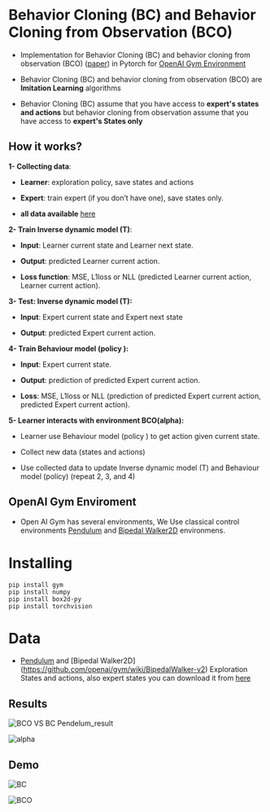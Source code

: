 # Behavior Cloning (BC) and Behavior Cloning from Observation (BCO)

- Implementation for Behavior Cloning (BC) and behavior cloning from observation (BCO) ([paper](https://arxiv.org/abs/1805.01954v2)) in Pytorch for [OpenAI Gym Environment](https://gym.openai.com/)

- Behavior Cloning (BC) and behavior cloning from observation (BCO) are **Imitation Learning** algorithms 

- Behavior Cloning (BC) assume that you have access to **expert's states and actions** but behavior cloning  from observation assume that you have access to **expert's States only**

## How it works?

**1- Collecting data**:

- **Learner**: exploration policy, save states and actions

- **Expert**: train expert (if you don’t have one), save states only.

- **all data available** [here](https://bit.ly/37AoBlR)

**2- Train Inverse dynamic model (T)**:

- **Input**: Learner current state and Learner next state.

- **Output**: predicted Learner current action.

- **Loss function**: MSE, L1loss or NLL (predicted Learner current action, Learner current action).

**3- Test: Inverse dynamic model (T):**

- **Input**: Expert current state and Expert next state

- **Output**: predicted Expert current action.

**4- Train Behaviour model (policy ):**

- **Input**: Expert current state.

- **Output**: prediction of predicted Expert current action.

- **Loss**: MSE, L1loss or NLL (prediction of predicted Expert current action, predicted Expert current action).

**5- Learner interacts with environment BCO(alpha):** 

- Learner use Behaviour model (policy ) to get action given current state.

- Collect new data (states and actions)

- Use collected data to update Inverse dynamic model (T) and Behaviour model (policy) (repeat 2, 3, and 4)



## OpenAI Gym Enviroment
- Open AI Gym has several environments, We Use classical control environments [Pendulum](https://github.com/openai/gym/wiki/Pendulum-v0) and [Bipedal Walker2D](https://github.com/openai/gym/wiki/BipedalWalker-v2) environmens.

# Installing

```
pip install gym
pip install numpy
pip install box2d-py
pip install torchvision
```
# Data

- [Pendulum](https://github.com/openai/gym/wiki/Pendulum-v0) and [Bipedal Walker2D] (https://github.com/openai/gym/wiki/BipedalWalker-v2) Exploration States and actions, also expert states you can download it from [here](https://bit.ly/37AoBlR)

## Results
![BCO VS BC Pendelum_result](https://github.com/montaserFath/BCO/blob/master/results/Scaled%20Performance%20BC%20VS%20BCO%20in%20Walker%20v2.png)

![alpha](https://github.com/montaserFath/BCO/blob/master/results/alpha%20v2.png)

## Demo

![**BC**](https://github.com/montaserFath/BCO/blob/master/demo/bc.gif)


![**BCO**](https://github.com/montaserFath/BCO/blob/master/demo/bco.gif)
